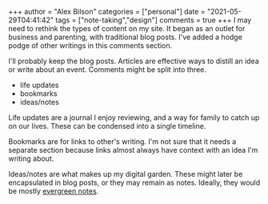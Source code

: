 +++
author = "Alex Bilson"
categories = ["personal"]
date = "2021-05-29T04:41:42"
tags = ["note-taking","design"]
comments = true
+++
I may need to rethink the types of content on my site. It began as an outlet for business and parenting, with traditional blog posts. I've added a hodge podge of other writings in this comments section. 

I'll probably keep the blog posts. Articles are effective ways to distill an idea or write about an event. Comments might be split into three.

- life updates
- bookmarks
- ideas/notes

Life updates are a journal I enjoy reviewing, and a way for family to catch up on our lives. These can be condensed into a single timeline. 

Bookmarks are for links to other's writing. I'm not sure that it needs a separate section because links almost always have context with an idea I'm writing about. 

Ideas/notes are what makes up my digital garden. These might later be encapsulated in blog posts, or they may remain as notes. Ideally, they would be mostly [evergreen notes](https://notes.andymatuschak.org/z4SDCZQeRo4xFEQ8H4qrSqd68ucpgE6LU155C).
      